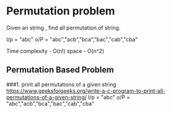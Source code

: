 # Permutation problem
Given an string , find all permutation of string.

I/p = "abc"
o/P = "abc","acb","bca","bac","cab","cba"

Time complexity - O(n!)
space - O(n^2)


## Permutation Based Problem
###1. print all permutations of a given string	
https://www.geeksforgeeks.org/write-a-c-program-to-print-all-permutations-of-a-given-string/
I/p = "abc"
o/P = "abc","acb","bca","bac","cab","cba"